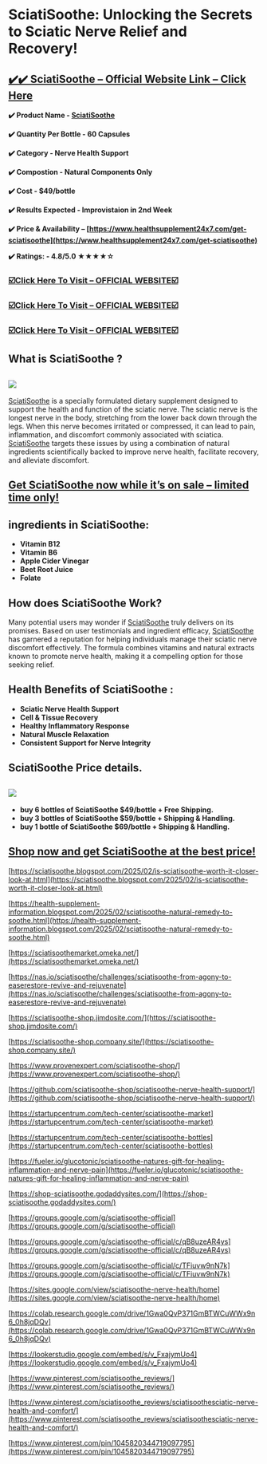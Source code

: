 # **SciatiSoothe: Unlocking the Secrets to Sciatic Nerve Relief and Recovery!**

## **[✔️✔️ SciatiSoothe – Official Website Link – Click Here](https://www.healthsupplement24x7.com/get-sciatisoothe)**

**✔️ Product Name - [SciatiSoothe](https://www.healthsupplement24x7.com/get-sciatisoothe)**

**✔️ Quantity Per Bottle - 60 Capsules**

**✔️ Category - Nerve Health Support**

**✔️ Compostion - Natural Components Only**

**✔️ Cost - $49/bottle**

**✔️ Results Expected - Improvistaion in 2nd Week**

**✔️ Price & Availability – [https://www.healthsupplement24x7.com/get-sciatisoothe](https://www.healthsupplement24x7.com/get-sciatisoothe)**

**✔️ Ratings: - 4.8/5.0 ★★★★☆**

### [☑️**Click Here To Visit – OFFICIAL WEBSITE**☑️](https://www.healthsupplement24x7.com/get-sciatisoothe)

### [☑️**Click Here To Visit – OFFICIAL WEBSITE**☑️](https://www.healthsupplement24x7.com/get-sciatisoothe)

### [☑️**Click Here To Visit – OFFICIAL WEBSITE**☑️](https://www.healthsupplement24x7.com/get-sciatisoothe)

## **What is SciatiSoothe ?**

## [![](https://blogger.googleusercontent.com/img/b/R29vZ2xl/AVvXsEj4Sy99YNLt3SfakXlShCnRR7mDTvcJ3XAI198IqtS9uQQC0McerPY6SV5osLX7Mxm6Zh6S-H8qyEhfhriP0XLxe6z9PCnAogzgzoPPbzHQJEN8Kf9NTkMjiu2x3qNbWGruQeKDkVgRxQ7-yTzEyC3cbeurUMYqLLeetY-4sw99eZCVXIGLFp1la3afBkN2/w640-h306/SciatiSoothe%202.png)](https://www.healthsupplement24x7.com/get-sciatisoothe)

[SciatiSoothe](https://sciatisoothemarket.omeka.net/) is a specially formulated dietary supplement designed to support the health and function of the sciatic nerve. The sciatic nerve is the longest nerve in the body, stretching from the lower back down through the legs. When this nerve becomes irritated or compressed, it can lead to pain, inflammation, and discomfort commonly associated with sciatica. [SciatiSoothe](https://nas.io/sciatisoothe/challenges/sciatisoothe-from-agony-to-easerestore-revive-and-rejuvenate) targets these issues by using a combination of natural ingredients scientifically backed to improve nerve health, facilitate recovery, and alleviate discomfort.

## [**Get SciatiSoothe now while it’s on sale – limited time only!**](https://www.healthsupplement24x7.com/get-sciatisoothe)

## **ingredients in SciatiSoothe:**

- **Vitamin B12**
- **Vitamin B6**
- **Apple Cider Vinegar**
- **Beet Root Juice**
- **Folate**

## **How does SciatiSoothe Work?**

Many potential users may wonder if [SciatiSoothe](https://colab.research.google.com/drive/1Gwa0QvP371GmBTWCuWWx9n6_0h8jqDQv) truly delivers on its promises. Based on user testimonials and ingredient efficacy, [SciatiSoothe](https://sites.google.com/view/sciatisoothe-nerve-health/home) has garnered a reputation for helping individuals manage their sciatic nerve discomfort effectively. The formula combines vitamins and natural extracts known to promote nerve health, making it a compelling option for those seeking relief.

## **Health Benefits of SciatiSoothe :**

- **Sciatic Nerve Health Support**
- **Cell & Tissue Recovery**
- **Healthy Inflammatory Response**
- **Natural Muscle Relaxation**
- **Consistent Support for Nerve Integrity**

## **SciatiSoothe** Price details.

## [![](https://blogger.googleusercontent.com/img/b/R29vZ2xl/AVvXsEgzOdZSqE3CO5kMOgQM7JKj0iwcakyQahyphenhyphenH5uRGMNwuGmZNN5kKwT2UwXhYiFw7y6SY1rwYBOpAnqYPg6EHLgtHO3daJ8rUbcuZvZJGI40d2Bn9nExhYZWrHONVIVCkJaFsEoVFImZdyvifI-NxSzN6IF7_7JaPZDi7AMRI_p7XMTINKrI5cu0eaBW9kCiH/w640-h342/SciatiSoothe%20price.png)](https://www.healthsupplement24x7.com/get-sciatisoothe)

- **buy 6 bottles of SciatiSoothe $49/bottle + Free Shipping.**
- **buy 3 bottles of SciatiSoothe $59/bottle + Shipping & Handling.**
- **buy 1 bottle of SciatiSoothe $69/bottle + Shipping & Handling.**

## [**Shop now and get SciatiSoothe at the best price!**](https://www.healthsupplement24x7.com/get-sciatisoothe)

[https://sciatisoothe.blogspot.com/2025/02/is-sciatisoothe-worth-it-closer-look-at.html](https://sciatisoothe.blogspot.com/2025/02/is-sciatisoothe-worth-it-closer-look-at.html)

[https://health-supplement-information.blogspot.com/2025/02/sciatisoothe-natural-remedy-to-soothe.html](https://health-supplement-information.blogspot.com/2025/02/sciatisoothe-natural-remedy-to-soothe.html)

[https://sciatisoothemarket.omeka.net/](https://sciatisoothemarket.omeka.net/)

[https://nas.io/sciatisoothe/challenges/sciatisoothe-from-agony-to-easerestore-revive-and-rejuvenate](https://nas.io/sciatisoothe/challenges/sciatisoothe-from-agony-to-easerestore-revive-and-rejuvenate)

[https://sciatisoothe-shop.jimdosite.com/](https://sciatisoothe-shop.jimdosite.com/)

[https://sciatisoothe-shop.company.site/](https://sciatisoothe-shop.company.site/)

[https://www.provenexpert.com/sciatisoothe-shop/](https://www.provenexpert.com/sciatisoothe-shop/)

[https://github.com/sciatisoothe-shop/sciatisoothe-nerve-health-support/](https://github.com/sciatisoothe-shop/sciatisoothe-nerve-health-support/)

[https://startupcentrum.com/tech-center/sciatisoothe-market](https://startupcentrum.com/tech-center/sciatisoothe-market)

[https://startupcentrum.com/tech-center/sciatisoothe-bottles](https://startupcentrum.com/tech-center/sciatisoothe-bottles)

[https://fueler.io/glucotonic/sciatisoothe-natures-gift-for-healing-inflammation-and-nerve-pain](https://fueler.io/glucotonic/sciatisoothe-natures-gift-for-healing-inflammation-and-nerve-pain)

[https://shop-sciatisoothe.godaddysites.com/](https://shop-sciatisoothe.godaddysites.com/)

[https://groups.google.com/g/sciatisoothe-official](https://groups.google.com/g/sciatisoothe-official)

[https://groups.google.com/g/sciatisoothe-official/c/qB8uzeAR4ys](https://groups.google.com/g/sciatisoothe-official/c/qB8uzeAR4ys)

[https://groups.google.com/g/sciatisoothe-official/c/TFiuvw9nN7k](https://groups.google.com/g/sciatisoothe-official/c/TFiuvw9nN7k)

[https://sites.google.com/view/sciatisoothe-nerve-health/home](https://sites.google.com/view/sciatisoothe-nerve-health/home)

[https://colab.research.google.com/drive/1Gwa0QvP371GmBTWCuWWx9n6_0h8jqDQv](https://colab.research.google.com/drive/1Gwa0QvP371GmBTWCuWWx9n6_0h8jqDQv)

[https://lookerstudio.google.com/embed/s/v_FxajymUo4](https://lookerstudio.google.com/embed/s/v_FxajymUo4)

[https://www.pinterest.com/sciatisoothe_reviews/](https://www.pinterest.com/sciatisoothe_reviews/)

[https://www.pinterest.com/sciatisoothe_reviews/sciatisoothesciatic-nerve-health-and-comfort/](https://www.pinterest.com/sciatisoothe_reviews/sciatisoothesciatic-nerve-health-and-comfort/)

[https://www.pinterest.com/pin/1045820344719097795](https://www.pinterest.com/pin/1045820344719097795)
